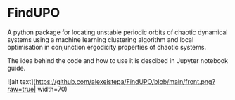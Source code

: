 # FindUPO

A python package for locating unstable periodic orbits of chaotic dynamical systems using a machine learning clustering algorithm and local optimisation in conjunction ergodicity properties of chaotic systems. 

The idea behind the code and how to use it is descibed in Jupyter notebook guide. 

![alt text](https://github.com/alexeistepa/FindUPO/blob/main/front.png?raw=true| width=70)
